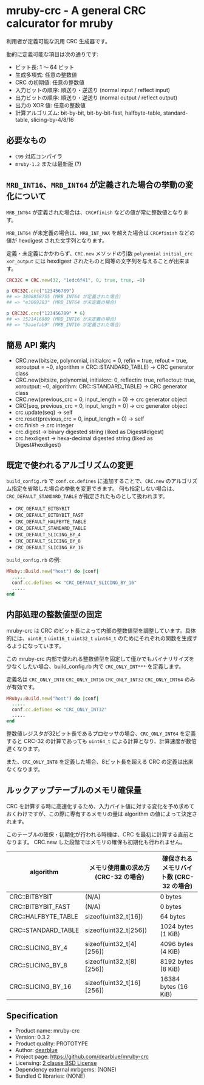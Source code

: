 # mruby-crc - A general CRC calcurator for mruby

利用者が定義可能な汎用 CRC 生成器です。

動的に定義可能な項目は次の通りです:

  * ビット長: 1 〜 64 ビット
  * 生成多項式: 任意の整数値
  * CRC の初期値: 任意の整数値
  * 入力ビットの順序: 順送り・逆送り (normal input / reflect input)
  * 出力ビットの順序: 順送り・逆送り (normal output / reflect output)
  * 出力の XOR 値: 任意の整数値
  * 計算アルゴリズム: bit-by-bit, bit-by-bit-fast, halfbyte-table, standard-table, slicing-by-4/8/16


## 必要なもの

  * ``C99`` 対応コンパイラ
  * ``mruby-1.2`` または最新版 (?)


## ``MRB_INT16``、``MRB_INT64`` が定義された場合の挙動の変化について

``MRB_INT64`` が定義された場合は、``CRC#finish`` などの値が常に整数値となります。

``MRB_INT64`` が未定義の場合は、``MRB_INT_MAX`` を越えた場合は ``CRC#finish`` などの値が hexdigest された文字列となります。

定義・未定義にかかわらず、``CRC.new`` メソッドの引数 ``polynomial`` ``initial_crc`` ``xor_output`` には hexdigest されたものと同等の文字列を与えることが出来ます。

``` ruby
CRC32C = CRC.new(32, "1edc6f41", 0, true, true, ~0)

p CRC32C.crc("123456789")
## => 3808858755 (MRB_INT64 が定義された場合)
## => "e3069283" (MRB_INT64 が未定義の場合)

p CRC32C.crc("123456789" * 6)
## => 1521416889 (MRB_INT16 が未定義の場合)
## => "5aaefab9" (MRB_INT16 が定義された場合)
```

## 簡易 API 案内

  * CRC.new(bitsize, polynomial, initialcrc = 0, refin = true, refout = true, xoroutput = ~0, algorithm = CRC::STANDARD_TABLE) -> CRC generator class
  * CRC.new(bitsize, polynomial, initialcrc: 0, reflectin: true, reflectout: true, xoroutput: ~0, algorithm: CRC::STANDARD_TABLE) -> CRC generator class
  * CRC.new(previous_crc = 0, input_length = 0) -> crc generator object
  * CRC[seq, previous_crc = 0, input_length = 0] -> crc generator object
  * crc.update(seq) -> self
  * crc.reset(previous_crc = 0, input_length = 0) -> self
  * crc.finish -> crc integer
  * crc.digest -> binary digested string (liked as Digest#digest)
  * crc.hexdigest -> hexa-decimal digested string (liked as Digest#hexdigest)


## 既定で使われるアルゴリズムの変更

``build_config.rb`` で ``conf.cc.defines`` に追加することで、``CRC.new`` のアルゴリズム指定を省略した場合の挙動を変更できます。
何も指定しない場合は、``CRC_DEFAULT_STANDARD_TABLE`` が指定されたものとして扱われます。

  * ``CRC_DEFAULT_BITBYBIT``
  * ``CRC_DEFAULT_BITBYBIT_FAST``
  * ``CRC_DEFAULT_HALFBYTE_TABLE``
  * ``CRC_DEFAULT_STANDARD_TABLE``
  * ``CRC_DEFAULT_SLICING_BY_4``
  * ``CRC_DEFAULT_SLICING_BY_8``
  * ``CRC_DEFAULT_SLICING_BY_16``

``build_config.rb`` の例:

```ruby
MRuby::Build.new("host") do |conf|
  .....
  conf.cc.defines << "CRC_DEFAULT_SLICING_BY_16"
  .....
end
```

## 内部処理の整数値型の固定


mruby-crc は CRC のビット長によって内部の整数値型を調整しています。具体的には、``uint8_t`` ``uint16_t`` ``uint32_t`` ``uint64_t`` のためにそれぞれの関数を生成するようになっています。

この mruby-crc 内部で使われる整数値型を固定して僅かでもバイナリサイズを少なくしたい場合、build\_config.rb 内で ``CRC_ONLY_INT***`` を定義します。

定義名は ``CRC_ONLY_INT8`` ``CRC_ONLY_INT16`` ``CRC_ONLY_INT32`` ``CRC_ONLY_INT64`` のみが有効です。

```ruby:build_config.rb
MRuby::Build.new("host") do |conf|
  .....
  conf.cc.defines << "CRC_ONLY_INT32"
  .....
end
```

整数値レジスタが32ビット長であるプロセッサの場合、``CRC_ONLY_INT64`` を定義すると CRC-32 の計算であっても ``uint64_t`` による計算となり、計算速度が数倍遅くなります。

また、``CRC_ONLY_INT8`` を定義した場合、8ビット長を超える CRC の定義は出来なくなります。


## ルックアップテーブルのメモリ確保量

CRC を計算する時に高速化するため、入力バイト値に対する変化を予め求めておくわけですが、この際に専有するメモリの量は algorithm の値によって決定されます。

このテーブルの確保・初期化が行われる時機は、CRC を最初に計算する直前となります。
CRC.new した段階ではメモリの確保も初期化も行われません。

| algorithm           | メモリ使用量の求め方 (CRC-32 の場合) | 確保されるメモリバイト数 (CRC-32 の場合) |
| ------------------- | ------------------------------------ | ---------------------------------------- |
| CRC::BITBYBIT       | (N/A)                                | 0 bytes                                  |
| CRC::BITBYBIT_FAST  | (N/A)                                | 0 bytes                                  |
| CRC::HALFBYTE_TABLE | sizeof(uint32_t[16])                 | 64 bytes                                 |
| CRC::STANDARD_TABLE | sizeof(uint32_t[256])                | 1024 bytes (1 KiB)                       |
| CRC::SLICING_BY_4   | sizeof(uint32_t\[4]\[256])           | 4096 bytes (4 KiB)                       |
| CRC::SLICING_BY_8   | sizeof(uint32_t\[8]\[256])           | 8192 bytes (8 KiB)                       |
| CRC::SLICING_BY_16  | sizeof(uint32_t\[16]\[256])          | 16384 bytes (16 KiB)                     |


## Specification

  * Product name: mruby-crc
  * Version: 0.3.2
  * Product quality: PROTOTYPE
  * Author: [dearblue](https://github.com/dearblue)
  * Project page: <https://github.com/dearblue/mruby-crc>
  * Licensing: [2 clause BSD License](LICENSE)
  * Dependency external mrbgems: (NONE)
  * Bundled C libraries: (NONE)
